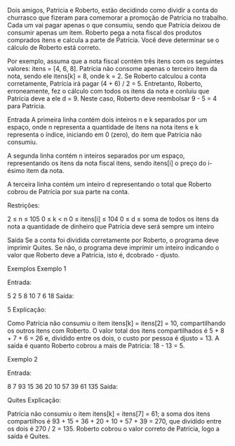 Dois amigos, Patrícia e Roberto, estão decidindo como dividir a conta do churrasco que fizeram para comemorar a promoção de Patrícia no trabalho. Cada um vai pagar apenas o que consumiu, sendo que Patrícia deixou de consumir apenas um item. Roberto pega a nota fiscal dos produtos comprados itens e calcula a parte de Patrícia. Você deve determinar se o cálculo de Roberto está correto.

Por exemplo, assuma que a nota fiscal contém três itens com os seguintes valores: itens = [4, 6, 8]. Patrícia não consome apenas o terceiro item da nota, sendo ele itens[k] = 8, onde k = 2. Se Roberto calculou a conta corretamente, Patrícia irá pagar (4 + 6) / 2 = 5. Entretanto, Roberto, erroneamente, fez o cálculo com todos os itens da nota e conluiu que Patrícia deve a ele d = 9. Neste caso, Roberto deve reembolsar 9 - 5 = 4 para Patrícia.

Entrada
A primeira linha contém dois inteiros n e k separados por um espaço, onde n representa a quantidade de itens na nota itens e k representa o índice, iniciando em 0 (zero), do item que Patrícia não consumiu.

A segunda linha contém n inteiros separados por um espaço, representando os itens da nota fiscal itens, sendo itens[i] o preço do i-ésimo item da nota.

A terceira linha contém um inteiro d representando o total que Roberto cobrou de Patrícia por sua parte na conta.

Restrições:

2 ≤ n ≤ 105
0 ≤ k < n
0 ≤ itens[i] ≤ 104
0 ≤ d ≤ soma de todos os itens da nota
a quantidade de dinheiro que Patrícia deve será sempre um inteiro

Saída
Se a conta foi dividida corretamente por Roberto, o programa deve imprimir Quites. Se não, o programa deve imprimir um inteiro indicando o valor que Roberto deve a Patrícia, isto é, dcobrado - djusto.

Exemplos
Exemplo 1

Entrada:

5 2
5 8 10 7 6
18
Saída:

5
Explicação:

Como Patrícia não consumiu o item itens[k] = itens[2] = 10, compartilhando os outros itens com Roberto. O valor total dos itens compartilhados é 5 + 8 + 7 + 6 = 26 e, dividido entre os dois, o custo por pessoa é djusto = 13. A saída é quanto Roberto cobrou a mais de Patrícia: 18 - 13 = 5.

Exemplo 2

Entrada:

8 7
93 15 36 20 10 57 39 61
135
Saída:

Quites
Explicação:

Patrícia não consumiu o item itens[k] = itens[7] = 61; a soma dos itens compartilhos é 93 + 15 + 36 + 20 + 10 + 57 + 39 = 270, que dividido entre os dois é 270 / 2 = 135. Roberto cobrou o valor correto de Patrícia, logo a saída é Quites.
